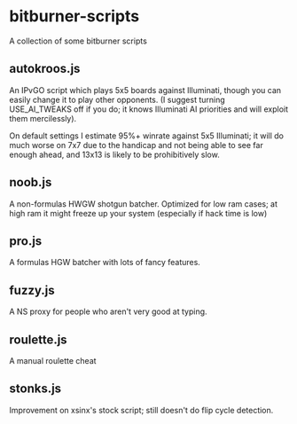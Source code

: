 # bitburner-scripts

A collection of some bitburner scripts

## autokroos.js

An IPvGO script which plays 5x5 boards against Illuminati, though you can easily change it to play other opponents. (I suggest turning USE_AI_TWEAKS off if you do; it knows
Illuminati AI priorities and will exploit them mercilessly).

On default settings I estimate 95%+ winrate against 5x5 Illuminati; it will do much worse on 7x7 due to the handicap and not being able to see far enough ahead,
and 13x13 is likely to be prohibitively slow.

## noob.js
A non-formulas HWGW shotgun batcher. Optimized for low ram cases; at high ram it might freeze up your system (especially if hack time is low)

## pro.js
A formulas HGW batcher with lots of fancy features.

## fuzzy.js
A NS proxy for people who aren't very good at typing.

## roulette.js
A manual roulette cheat

## stonks.js
Improvement on xsinx's stock script; still doesn't do flip cycle detection.
